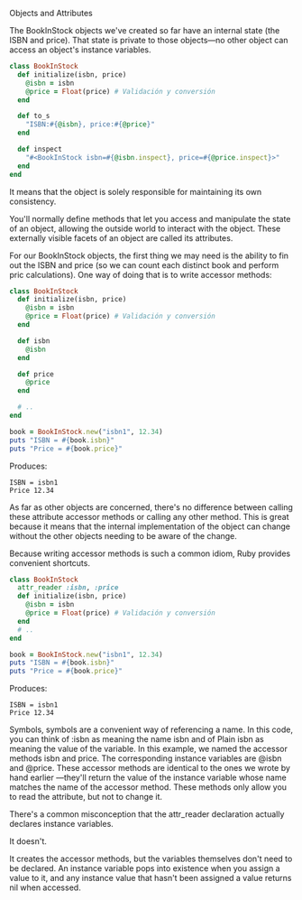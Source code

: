 Objects and Attributes

The BookInStock objects we've created so far have an internal state (the ISBN
and price). That state is private to those objects—no other object can access
an object's instance variables.

```ruby
class BookInStock
  def initialize(isbn, price)
    @isbn = isbn
    @price = Float(price) # Validación y conversión
  end

  def to_s
    "ISBN:#{@isbn}, price:#{@price}"
  end

  def inspect
    "#<BookInStock isbn=#{@isbn.inspect}, price=#{@price.inspect}>"
  end
end
```

It means that the object is solely responsible for maintaining its own consistency.

You'll normally define methods that let you access and manipulate the state of
an object, allowing the outside world to interact
with the object. These externally visible facets of an object are called its
attributes.

For our BookInStock objects, the first thing we may need is the ability to fin
out the ISBN and price (so we can count each distinct book and perform pric
calculations). One way of doing that is to write accessor methods:


```ruby
class BookInStock
  def initialize(isbn, price)
    @isbn = isbn
    @price = Float(price) # Validación y conversión
  end

  def isbn
    @isbn
  end

  def price
    @price
  end

  # ..
end

book = BookInStock.new("isbn1", 12.34)
puts "ISBN = #{book.isbn}"
puts "Price = #{book.price}"
```

Produces:
```
ISBN = isbn1
Price 12.34
```
As far as other objects are concerned, there's no difference between calling
these attribute accessor methods or calling any other method. This is great
because it means that the internal implementation of the object can change
without the other objects needing to be aware of the change.

Because writing accessor methods is such a common idiom, Ruby provides
convenient shortcuts.

```ruby
class BookInStock
  attr_reader :isbn, :price
  def initialize(isbn, price)
    @isbn = isbn
    @price = Float(price) # Validación y conversión
  end
  # ..
end

book = BookInStock.new("isbn1", 12.34)
puts "ISBN = #{book.isbn}"
puts "Price = #{book.price}"
```

Produces:
```
ISBN = isbn1
Price 12.34
```

Symbols, symbols are a convenient way of referencing a name. In this code,
you can think of :isbn as meaning the name isbn and of Plain isbn as meaning
the value of the variable. In this example, we named the accessor methods
isbn and price. The corresponding instance variables are @isbn and @price.
These accessor methods are identical to the ones we wrote by hand earlier
—they'll return the value of the instance variable whose name matches the
name of the accessor method. These methods only allow you to read the
attribute, but not to change it.

There's a common misconception that the attr_reader declaration actually
declares instance variables. 

It doesn't. 

It creates the accessor methods, but the variables themselves don't need to be declared.
An instance variable pops into existence when you assign a value to it, and any instance value that
hasn't been assigned a value returns nil when accessed.

